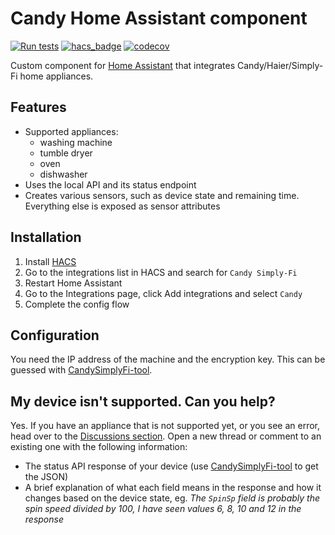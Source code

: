 # Candy Home Assistant component

[![Run tests](https://github.com/ofalvai/home-assistant-candy/actions/workflows/test.yml/badge.svg)](https://github.com/ofalvai/home-assistant-candy/actions/workflows/test.yml)
[![hacs_badge](https://img.shields.io/badge/HACS-Custom-orange.svg)](https://github.com/custom-components/hacs)
[![codecov](https://codecov.io/gh/ofalvai/home-assistant-candy/branch/main/graph/badge.svg?token=HE0AIQOGAD)](https://codecov.io/gh/ofalvai/home-assistant-candy)

Custom component for [Home Assistant](https://homeassistant.io) that integrates Candy/Haier/Simply-Fi home appliances.


## Features
- Supported appliances:
   - washing machine 
   - tumble dryer
   - oven
   - dishwasher
- Uses the local API and its status endpoint
- Creates various sensors, such as device state and remaining time. Everything else is exposed as sensor attributes

## Installation

1. Install [HACS](https://hacs.xyz/)
2. Go to the integrations list in HACS and search for `Candy Simply-Fi`
4. Restart Home Assistant
5. Go to the Integrations page, click Add integrations and select `Candy`
6. Complete the config flow

## Configuration

You need the IP address of the machine and the encryption key. This can be guessed with [CandySimplyFi-tool](https://github.com/MelvinGr/CandySimplyFi-tool).


## My device isn't supported. Can you help?

Yes. If you have an appliance that is not supported yet, or you see an error, head over to the [Discussions section](https://github.com/ofalvai/home-assistant-candy/discussions/categories/device-support-improvements). Open a new thread or comment to an existing one with the following information:

- The status API response of your device (use [CandySimplyFi-tool](https://github.com/MelvinGr/CandySimplyFi-tool) to get the JSON)
- A brief explanation of what each field means in the response and how it changes based on the device state, eg. _The `SpinSp` field is probably the spin speed divided by 100, I have seen values 6, 8, 10 and 12 in the response_
